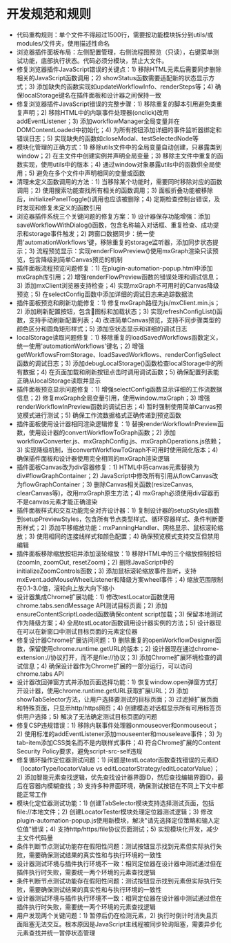 # 开发规范和规则

- 代码重构规则：单个文件不得超过1500行，需要按功能模块拆分到utils/或modules/文件夹，使用描述性命名
- 浏览器插件面板布局：左侧配置管理，右侧流程图预览（只读），右键菜单测试功能，底部执行状态。代码必须分模块，禁止大文件。
- 修复浏览器插件JavaScript错误的关键点：1) 移除HTML元素后需要同步删除相关的JavaScript函数调用；2) showStatus函数需要适配新的状态显示方式；3) 添加缺失的函数实现如updateWorkflowInfo、renderSteps等；4) 确保localStorage键名在插件面板和设计器之间保持一致
- 修复浏览器插件JavaScript错误的完整步骤：1) 移除重复的脚本引用避免类重复声明；2) 移除HTML中的内联事件处理器(onclick)改用addEventListener；3) 添加workflowManager全局变量并在DOMContentLoaded中初始化；4) 为所有按钮添加详细的事件监听器绑定和错误日志；5) 实现缺失的函数如closeModal、testSelectedNode等
- 模块化管理的正确方式：1) 移除utils文件中的全局变量自动创建，只暴露类到window；2) 在主文件中创建实例并声明全局变量；3) 移除主文件中重复的函数实现，使用utils中的版本；4) 通过window对象暴露utils中的函数供全局使用；5) 避免在多个文件中声明相同的变量或函数
- 清理未定义函数调用的方法：1) 当移除某个功能时，需要同时移除对应的函数调用；2) 使用搜索功能查找所有相关的函数调用；3) 面板折叠功能被移除后，initializePanelToggle()调用也应该被删除；4) 定期检查控制台错误，及时发现和修复未定义的函数引用
- 浏览器插件系统三个关键问题的修复方案：1) 设计器保存功能增强：添加saveWorkflowWithDialog()函数，包含名称输入对话框、重复检查、成功提示和storage事件触发；2) 跨窗口数据同步：统一使用'automationWorkflows'键，移除重复的storage监听器，添加同步状态提示；3) 流程预览显示：实现renderFlowPreview()使用mxGraph渲染只读预览，包含降级到简单Canvas预览的机制
- 插件面板流程预览问题修复：1) 在plugin-automation-popup.html中添加mxGraph库引用；2) 增强renderFlowPreview函数的错误处理和调试信息；3) 添加mxClient浏览器支持检查；4) 实现mxGraph不可用时的Canvas降级预览；5) 在selectConfig函数中添加详细的调试日志来追踪数据流
- 插件面板预览和刷新功能修复：1) 修复mxGraph路径为js/mxClient.min.js；2) 添加刷新配置按钮，包含🔄图标和加载状态；3) 实现refreshConfigList()函数，支持手动刷新配置列表；4) 改进简单Canvas预览，支持不同步骤类型的颜色区分和圆角矩形样式；5) 添加空状态显示和详细的调试日志
- localStorage读取问题修复：1) 移除重复的loadSavedWorkflows函数定义，统一使用'automationWorkflows'键名；2) 增强getWorkflowsFromStorage、loadSavedWorkflows、renderConfigSelect函数的调试日志；3) 添加debugLocalStorage()函数检查localStorage中的所有数据；4) 在页面加载和刷新按钮点击时调用调试函数；5) 确保配置列表能正确从localStorage读取并显示
- 插件面板预览显示问题修复：1) 增强selectConfig函数显示详细的工作流数据信息；2) 修复mxGraph全局变量引用，使用window.mxGraph；3) 增强renderWorkflowInPreview函数的调试日志；4) 暂时强制使用简单Canvas预览模式进行测试；5) 确保工作流数据格式正确传递到预览函数
- 插件面板使用设计器相同渲染逻辑修复：1) 替换renderWorkflowInPreview函数，使用设计器的convertWorkflowToGraph函数；2) 添加workflowConverter.js、mxGraphConfig.js、mxGraphOperations.js依赖；3) 实现降级机制，当convertWorkflowToGraph不可用时使用简化版本；4) 确保插件面板和设计器使用完全相同的mxGraph渲染逻辑
- 插件面板Canvas改为div容器修复：1) HTML中将canvas元素替换为div#flowGraphContainer；2) JavaScript中修改所有引用从flowCanvas改为flowGraphContainer；3) 删除Canvas相关函数(resizeCanvas, clearCanvas等)，改用mxGraph原生方法；4) mxGraph必须使用div容器而不是canvas元素才能正确渲染
- 插件面板样式和交互功能完全对齐设计器：1) 复制设计器的setupStyles函数到setupPreviewStyles，包含所有节点类型样式、循环容器样式、条件判断菱形样式；2) 添加平移缩放功能：mxPanningHandler、网格显示、鼠标滚轮缩放；3) 使用相同的连接线样式和颜色配置；4) 确保预览模式支持交互但禁用编辑
- 插件面板移除缩放按钮并添加滚轮缩放：1) 移除HTML中的三个缩放控制按钮(zoomIn, zoomOut, resetZoom)；2) 删除JavaScript中的initializeZoomControls函数；3) 添加鼠标滚轮缩放事件监听，支持mxEvent.addMouseWheelListener和降级方案wheel事件；4) 缩放范围限制在0.1-3.0倍，滚轮向上放大向下缩小
- 设计器集成Chrome扩展功能：1) 修改testLocator函数使用chrome.tabs.sendMessage API测试目标页面；2) 添加ensureContentScriptLoaded函数确保content script加载；3) 保留本地测试作为降级方案；4) 全局testLocator函数调用设计器实例的方法；5) 设计器现在可以在新窗口中测试目标页面的元素定位器
- 修复设计器Chrome扩展访问问题：1) 删除重复的openWorkflowDesigner函数，保留使用chrome.runtime.getURL的版本；2) 设计器现在通过chrome-extension://协议打开，而不是file://协议；3) 添加Chrome扩展环境检查的调试信息；4) 确保设计器作为Chrome扩展的一部分运行，可以访问chrome.tabs API
- 设计器改回弹窗方式并添加页面选择功能：1) 恢复window.open弹窗方式打开设计器，使用chrome.runtime.getURL获取扩展URL；2) 添加showTabSelector方法，让用户选择要测试的目标页面；3) 过滤掉扩展页面和特殊页面，只显示http/https网页；4) 创建模态对话框显示所有可用标签页供用户选择；5) 解决了无法确定测试目标页面的问题
- 修复CSP违规错误：1) 移除内联事件处理器onmouseover和onmouseout；2) 使用标准的addEventListener添加mouseenter和mouseleave事件；3) 为tab-item添加CSS类名而不是内联样式事件；4) 符合Chrome扩展的Content Security Policy要求，避免script-src-self违规
- 修复循环操作定位器测试问题：1) 问题是testLocator函数查找错误的元素ID（locatorType/locatorValue vs editLocatorStrategy/editLocatorValue）；2) 添加智能元素查找逻辑，优先查找设计器界面ID，然后查找编辑界面ID，最后在容器内模糊查找；3) 支持多种界面环境，确保测试按钮在不同上下文中都能正常工作
- 模块化定位器测试功能：1) 创建TabSelector模块支持选择测试页面，包括file://本地文件；2) 创建LocatorTester模块处理定位器测试逻辑；3) 修改plugin-automation-popup.js使用新模块，解决"请先选择定位策略和输入定位值"错误；4) 支持http/https/file协议页面测试；5) 实现模块化开发，减少主文件代码量
- 条件判断节点测试功能存在假阳性问题：测试按钮显示找到元素但实际执行失败，需要确保测试结果的真实性和与执行环境的一致性
- 设计器测试环境与插件执行环境不一致：相同定位器在设计器中测试通过但在插件执行时失败，需要统一两个环境的元素查找逻辑
- 条件判断节点测试功能存在假阳性问题：测试按钮显示找到元素但实际执行失败，需要确保测试结果的真实性和与执行环境的一致性
- 设计器测试环境与插件执行环境不一致：相同定位器在设计器中测试通过但在插件执行时失败，需要统一两个环境的元素查找逻辑
- 用户发现两个关键问题：1) 暂停后仍在检测元素，2) 执行时倒计时消失且页面阻塞无法交互。根本原因是JavaScript主线程被同步轮询阻塞，需要异步化元素查找并统一暂停状态管理
